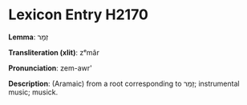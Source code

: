 # Lexicon Entry H2170

**Lemma**: זְמָר

**Transliteration (xlit)**: zᵉmâr

**Pronunciation**: zem-awr'

**Description**:
(Aramaic) from a root corresponding to זָמַר; instrumental music; musick.
